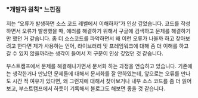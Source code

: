 ### "개발자 원칙" 느낀점

저는 “오류가 발생하면 소스 코드 레벨에서 이해하자”가 인상 깊었습니다. 코드를 작성하면서 오류가 발생했을 때, 에러를 해결하기 위해서 구글에 검색하고 문제를 해결하기만 했던 거 같습니다. 좀 더 소스코드를 파악하면서 왜 이런 오류가 나올까 하고 찾아보려고 한다면 제가 사용하는 언어, 라이브러리 및 프레임워크에 대해 좀 더 이해를 하고 갈 수 있지 않을까라는 생각이 들어서 저 구문이 인상 깊었던 것 같습니다.

부스트캠프에서 문제를 해결해나가면서 문서화 하는 과정을 연습하고 있습니다. 기존에는 생각한거나 만났던 문제들에 대해서 문서화를 잘 안하였는데, 앞으로는 오류를 만나도 시간 적 여유가 있다면, 왜 그런지에 대해서 찾아보거나 내부 소스 코드를 좀 더 읽어보고, 부스트캠프에서 하듯이 기록해서 블로그도 해보면 좋을 것 같습니다.
